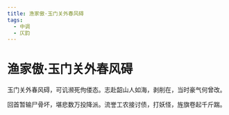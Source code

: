 ```yaml
---
title: 渔家傲·玉门关外春风碍
tags:
  - 中调
  - 仄韵
---
```


# 渔家傲·玉门关外春风碍

玉门关外春风碍，可讥濒死佝偻态。志赴韶山人如海，剥削在，当时豪气何曾改。

回首暂输尸骨坏，堪悲数万投降派。流誉工农接讨债，打妖怪，旌旗卷起千斤踹。